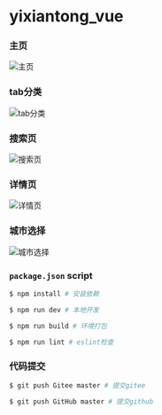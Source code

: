 # yixiantong_vue
### 主页
![主页](https://gitee.com/Jiahuis-ya/yixiantong_vue/raw/master/src/assets/Img/1.jpg)
### tab分类
![tab分类](https://gitee.com/Jiahuis-ya/yixiantong_vue/raw/master/src/assets/Img/2.jpg)

### 搜索页
![搜索页](https://gitee.com/Jiahuis-ya/yixiantong_vue/raw/master/src/assets/Img/3.jpg)

### 详情页
![详情页](https://gitee.com/Jiahuis-ya/yixiantong_vue/raw/master/src/assets/Img/4.jpg)

### 城市选择
![城市选择](https://gitee.com/Jiahuis-ya/yixiantong/raw/master/src/assets/Img/5.jpg)
### `package.json` script

```bash
$ npm install # 安装依赖

$ npm run dev # 本地开发

$ npm run build # 环境打包

$ npm run lint # eslint检查
```

### 代码提交

```bash
$ git push Gitee master # 提交gitee

$ git push GitHub master # 提交github
```



